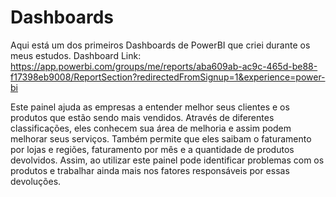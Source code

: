 # Dashboards
Aqui está um dos primeiros Dashboards de PowerBI que criei durante os meus estudos.
Dashboard Link: https://app.powerbi.com/groups/me/reports/aba609ab-ac9c-465d-be88-f17398eb9008/ReportSection?redirectedFromSignup=1&experience=power-bi

Este painel ajuda as empresas a entender melhor seus clientes e os produtos que estão sendo mais vendidos. Através de diferentes classificações, eles conhecem sua área de melhoria e assim podem melhorar seus serviços. 
Também permite que eles saibam o faturamento por lojas e regiões, faturamento por mês e a quantidade de produtos devolvidos. 
Assim, ao utilizar este painel pode identificar problemas com os produtos e trabalhar ainda mais nos fatores responsáveis ​​por essas devoluções.
